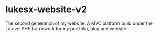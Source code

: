 lukesx-website-v2
=================

The second generation of my website. A MVC platform build under the Laravel PHP framework for my portfolio, blog and website.
